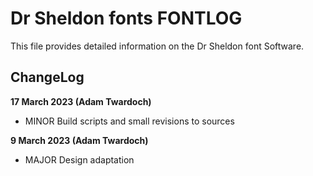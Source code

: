 
# Dr Sheldon fonts FONTLOG

This file provides detailed information on the Dr Sheldon font
Software.

## ChangeLog

**17 March 2023 (Adam Twardoch)**

- MINOR Build scripts and small revisions to sources

**9 March 2023 (Adam Twardoch)**

- MAJOR Design adaptation

